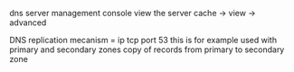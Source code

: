 dns server management console
view the server cache -> view -> advanced


DNS replication mecanism = ip tcp port 53
this is for example used with primary and secondary zones
copy of records from primary to secondary zone